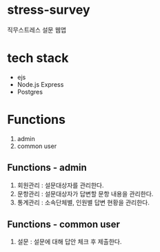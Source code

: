 # stress-survey
직무스트레스 설문 웹앱

# tech stack
- ejs
- Node.js Express
- Postgres

# Functions
1. admin
2. common user

## Functions - admin
1. 회원관리 : 설문대상자를 관리한다.
2. 문항관리 : 설문대상자가 답변할 문항 내용을 관리한다.
3. 통계관리 : 소속단체별, 인원별 답변 현황을 관리한다.

## Functions - common user
1. 설문 : 설문에 대해 답안 체크 후 제출한다.